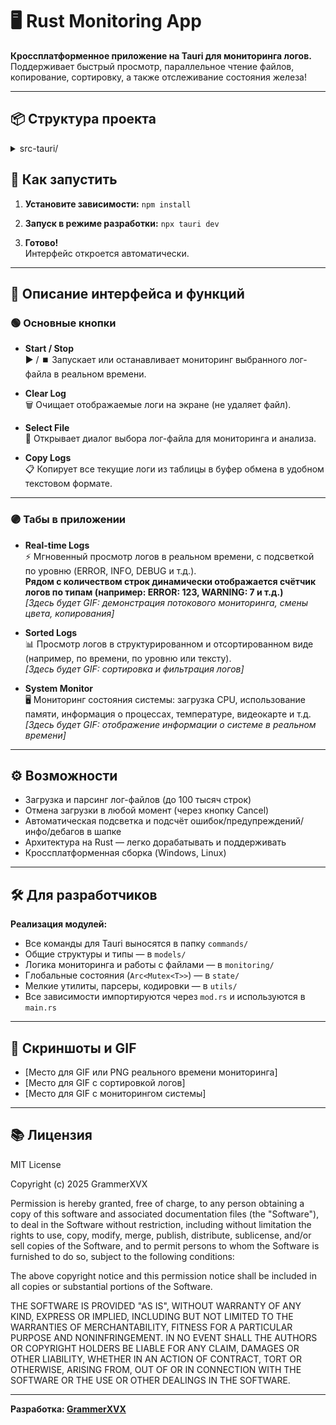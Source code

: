 # 🖥️ Rust Monitoring App

**Кроссплатформенное приложение на Tauri для мониторинга логов.**  
Поддерживает быстрый просмотр, параллельное чтение файлов, копирование, сортировку, а также отслеживание состояния железа!

---

## 📦 Структура проекта

<details>
<summary>src-tauri/</summary>

- **commands/**
  - logs.rs
  - mod.rs
  - system.rs
- **models/**
  - log_entry.rs
  - mod.rs
  - system_info.rs
- **monitoring/**
  - file_monitor.rs
  - mod.rs
- **state/**
  - logs.rs
  - mod.rs
  - system.rs
- **utils/**
  - encoding.rs
  - hashing.rs
  - log_parser.rs
  - mod.rs
- lib.rs
- main.rs

</details>


## 🚀 Как запустить

1. **Установите зависимости:** 
`npm install`

2. **Запуск в режиме разработки:** 
`npx tauri dev`
3. **Готово!**  
Интерфейс откроется автоматически.

---

## 📝 Описание интерфейса и функций

### 🟢 Основные кнопки

- **Start / Stop**  
▶️ / ⏹️ Запускает или останавливает мониторинг выбранного лог-файла в реальном времени.

- **Clear Log**  
🗑️ Очищает отображаемые логи на экране (не удаляет файл).

- **Select File**  
📂 Открывает диалог выбора лог-файла для мониторинга и анализа.

- **Copy Logs**  
📋 Копирует все текущие логи из таблицы в буфер обмена в удобном текстовом формате.

---

### 🟣 Табы в приложении

- **Real-time Logs**  
⚡ Мгновенный просмотр логов в реальном времени, с подсветкой по уровню (ERROR, INFO, DEBUG и т.д.).  
**Рядом с количеством строк динамически отображается счётчик логов по типам (например: ERROR: 123, WARNING: 7 и т.д.)**  
_[Здесь будет GIF: демонстрация потокового мониторинга, смены цвета, копирования]_  

- **Sorted Logs**  
📊 Просмотр логов в структурированном и отсортированном виде (например, по времени, по уровню или тексту).  
_[Здесь будет GIF: сортировка и фильтрация логов]_  

- **System Monitor**  
🖥️ Мониторинг состояния системы: загрузка CPU, использование памяти, информация о процессах, температуре, видеокарте и т.д.  
_[Здесь будет GIF: отображение информации о системе в реальном времени]_  

---

## ⚙️ Возможности

- Загрузка и парсинг лог-файлов (до 100 тысяч строк)
- Отмена загрузки в любой момент (через кнопку Cancel)
- Автоматическая подсветка и подсчёт ошибок/предупреждений/инфо/дебагов в шапке
- Архитектура на Rust — легко дорабатывать и поддерживать
- Кроссплатформенная сборка (Windows, Linux)

---

## 🛠️ Для разработчиков

**Реализация модулей:**
- Все команды для Tauri выносятся в папку `commands/`
- Общие структуры и типы — в `models/`
- Логика мониторинга и работы с файлами — в `monitoring/`
- Глобальные состояния (`Arc<Mutex<T>>`) — в `state/`
- Мелкие утилиты, парсеры, кодировки — в `utils/`
- Все зависимости импортируются через `mod.rs` и используются в `main.rs`

---

## 📸 Скриншоты и GIF

- [Место для GIF или PNG реального времени мониторинга]
- [Место для GIF с сортировкой логов]
- [Место для GIF с мониторингом системы]

---

## 📚 Лицензия

MIT License

Copyright (c) 2025 GrammerXVX

Permission is hereby granted, free of charge, to any person obtaining a copy
of this software and associated documentation files (the "Software"), to deal
in the Software without restriction, including without limitation the rights
to use, copy, modify, merge, publish, distribute, sublicense, and/or sell
copies of the Software, and to permit persons to whom the Software is
furnished to do so, subject to the following conditions:

The above copyright notice and this permission notice shall be included in all
copies or substantial portions of the Software.

THE SOFTWARE IS PROVIDED "AS IS", WITHOUT WARRANTY OF ANY KIND, EXPRESS OR
IMPLIED, INCLUDING BUT NOT LIMITED TO THE WARRANTIES OF MERCHANTABILITY,
FITNESS FOR A PARTICULAR PURPOSE AND NONINFRINGEMENT. IN NO EVENT SHALL THE
AUTHORS OR COPYRIGHT HOLDERS BE LIABLE FOR ANY CLAIM, DAMAGES OR OTHER
LIABILITY, WHETHER IN AN ACTION OF CONTRACT, TORT OR OTHERWISE, ARISING FROM,
OUT OF OR IN CONNECTION WITH THE SOFTWARE OR THE USE OR OTHER DEALINGS IN THE
SOFTWARE.

---

**Разработка: [GrammerXVX](https://github.com/GrammerXVX)**  
